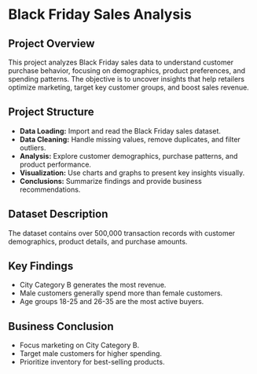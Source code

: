 # Black Friday Sales Analysis

## Project Overview
This project analyzes Black Friday sales data to understand customer purchase behavior, focusing on demographics, product preferences, and spending patterns. The objective is to uncover insights that help retailers optimize marketing, target key customer groups, and boost sales revenue.

## Project Structure
- **Data Loading:** Import and read the Black Friday sales dataset.  
- **Data Cleaning:** Handle missing values, remove duplicates, and filter outliers.  
- **Analysis:** Explore customer demographics, purchase patterns, and product performance.  
- **Visualization:** Use charts and graphs to present key insights visually.  
- **Conclusions:** Summarize findings and provide business recommendations.

## Dataset Description
The dataset contains over 500,000 transaction records with customer demographics, product details, and purchase amounts.

## Key Findings
- City Category B generates the most revenue.  
- Male customers generally spend more than female customers.  
- Age groups 18-25 and 26-35 are the most active buyers.  

## Business Conclusion
- Focus marketing on City Category B.  
- Target male customers for higher spending.  
- Prioritize inventory for best-selling products.  
